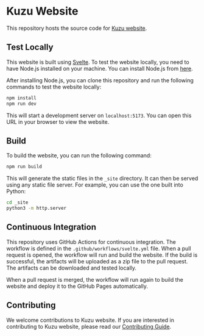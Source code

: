 # Kuzu Website

This repository hosts the source code for [Kuzu website](https://kuzudb.github.io).

## Test Locally

This website is built using [Svelte](https://svelte.dev). To test the website locally, you need to have Node.js installed on your machine. You can install Node.js from [here](https://nodejs.org/en/download/).

After installing Node.js, you can clone this repository and run the following commands to test the website locally:

```bash
npm install
npm run dev
```

This will start a development server on `localhost:5173`. You can open this URL in your browser to view the website.

## Build

To build the website, you can run the following command:

```bash
npm run build
```

This will generate the static files in the `_site` directory. It can then be served using any static file server. For example, you can use the one built into Python:

```bash
cd _site
python3 -m http.server
```

## Continuous Integration
This repository uses GitHub Actions for continuous integration. The workflow is defined in the `.github/workflows/svelte.yml` file. When a pull request is opened, the workflow will run and build the website. If the build is successful, the artifacts will be uploaded as a zip file to the pull request. The artifacts can be downloaded and tested locally.

When a pull request is merged, the workflow will run again to build the website and deploy it to the GitHub Pages automatically.

## Contributing
We welcome contributions to Kuzu website. If you are interested in contributing to Kuzu website, please read our [Contributing Guide](CONTRIBUTING.md).
